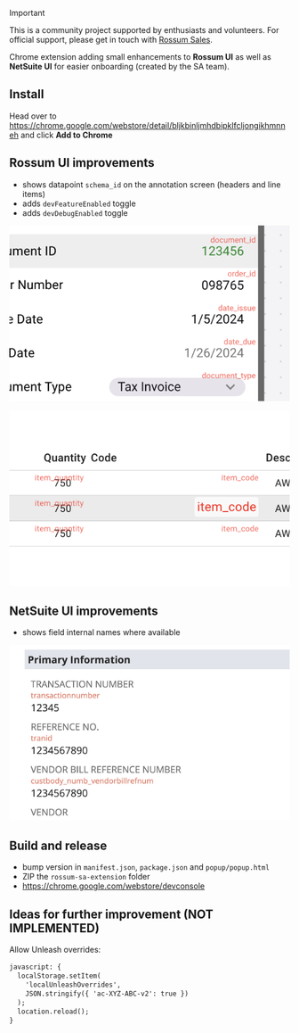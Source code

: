 > [!IMPORTANT]
> This is a community project supported by enthusiasts and volunteers. For official support, please get in touch with [Rossum Sales](https://rossum.ai/form/contact/).

Chrome extension adding small enhancements to **Rossum UI** as well as **NetSuite UI** for easier onboarding (created by the SA team).

## Install

Head over to https://chrome.google.com/webstore/detail/bljkbinljmhdbipklfcljongikhmnneh and click **Add to Chrome**

## Rossum UI improvements

- shows datapoint `schema_id` on the annotation screen (headers and line items)
- adds `devFeatureEnabled` toggle
- adds `devDebugEnabled` toggle

![header fields](./assets/header_fields.png)

![line items](./assets/line_items.png)

## NetSuite UI improvements

- shows field internal names where available

![NetSuite field names](./assets/netsuite_field_names.png)

## Build and release

- bump version in `manifest.json`, `package.json` and `popup/popup.html`
- ZIP the `rossum-sa-extension` folder
- https://chrome.google.com/webstore/devconsole

## Ideas for further improvement (NOT IMPLEMENTED)

Allow Unleash overrides:

```text
javascript: {
  localStorage.setItem(
    'localUnleashOverrides',
    JSON.stringify({ 'ac-XYZ-ABC-v2': true })
  );
  location.reload();
}
```
